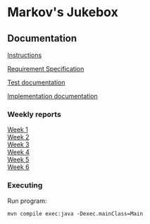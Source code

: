 # Markov's Jukebox


## Documentation

[Instructions](https://github.com/Faktatykki/tira-labra-markovjukebox/blob/main/markovjukebox/documentation/instructions.md)

[Requirement Specification](https://github.com/Faktatykki/tira-labra-markovjukebox/blob/main/markovjukebox/documentation/requirement_specification.md) 

[Test documentation](https://github.com/Faktatykki/tira-labra-markovjukebox/blob/main/markovjukebox/documentation/testdocumentation.md)  

[Implementation documentation](https://github.com/Faktatykki/tira-labra-markovjukebox/blob/main/markovjukebox/documentation/implementation_document.md)  



### Weekly reports

[Week 1](https://github.com/Faktatykki/tira-labra-markovjukebox/blob/main/markovjukebox/documentation/weekly_report_1.md)  
[Week 2](https://github.com/Faktatykki/tira-labra-markovjukebox/blob/main/markovjukebox/documentation/weekly_report_2.md)  
[Week 3](https://github.com/Faktatykki/tira-labra-markovjukebox/blob/main/markovjukebox/documentation/weekly_report_3.md)  
[Week 4](https://github.com/Faktatykki/tira-labra-markovjukebox/blob/main/markovjukebox/documentation/weekly_report_4.md)  
[Week 5](https://github.com/Faktatykki/tira-labra-markovjukebox/blob/main/markovjukebox/documentation/weekly_report_5.md)  
[Week 6](https://github.com/Faktatykki/tira-labra-markovjukebox/blob/main/markovjukebox/documentation/weekly_report_6.md)

### Executing

Run program:

```
mvn compile exec:java -Dexec.mainClass=Main

```

  

